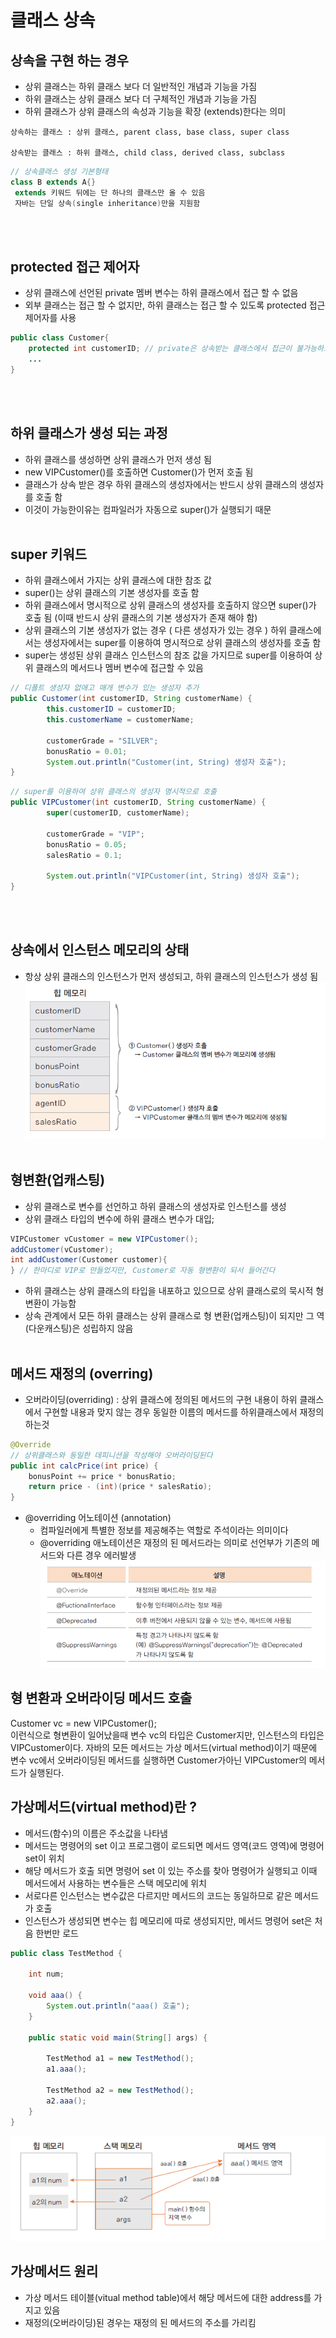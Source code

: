 # 클래스 상속

## 상속을 구현 하는 경우
- 상위 클래스는 하위 클래스 보다 더 일반적인 개념과 기능을 가짐
- 하위 클래스는 상위 클래스 보다 더 구체적인 개념과 기능을 가짐
- 하위 클래스가 상위 클래스의 속성과 기능을 확장 (extends)한다는 의미
```
상속하는 클래스 : 상위 클래스, parent class, base class, super class

상속받는 클래스 : 하위 클래스, child class, derived class, subclass
```
```JAVA
// 상속클래스 생성 기본형태
class B extends A{}
 extends 키워드 뒤에는 단 하나의 클래스만 올 수 있음
 자바는 단일 상속(single inheritance)만을 지원함
```
<br><br>

## protected 접근 제어자
- 상위 클래스에 선언된 private 멤버 변수는 하위 클래스에서 접근 할 수 없음
- 외부 클래스는 접근 할 수 없지만, 하위 클래스는 접근 할 수 있도록 protected 접근 제어자를 사용
```JAVA
public class Customer{
	protected int customerID; // private은 상속받는 클래스에서 접근이 불가능하므로 protected 사용
    ...
}
```
<br><br>

## 하위 클래스가 생성 되는 과정
- 하위 클래스를 생성하면 상위 클래스가 먼저 생성 됨
- new VIPCustomer()를 호출하면 Customer()가 먼저 호출 됨
- 클래스가 상속 받은 경우 하위 클래스의 생성자에서는 반드시 상위 클래스의 생성자를 호출 함
- 이것이 가능한이유는 컴파일러가 자동으로 super()가 실행되기 때문
<br><br>

## super 키워드
- 하위 클래스에서 가지는 상위 클래스에 대한 참조 값
- super()는 상위 클래스의 기본 생성자를 호출 함
- 하위 클래스에서 명시적으로 상위 클래스의 생성자를 호출하지 않으면 super()가 호출 됨 (이때 반드시 상위 클래스의 기본 생성자가 존재 해야 함)
- 상위 클래스의 기본 생성자가 없는 경우 ( 다른 생성자가 있는 경우 ) 하위 클래스에서는 생성자에서는 super를 이용하여 명시적으로 상위 클래스의 생성자를 호출 함
- super는 생성된 상위 클래스 인스턴스의 참조 값을 가지므로 super를 이용하여 상위 클래스의 메서드나 멤버 변수에 접근할 수 있음
```JAVA
// 디폴트 생성자 없애고 매개 변수가 있는 생성자 추가
public Customer(int customerID, String customerName) {
		this.customerID = customerID;
		this.customerName = customerName;
		
		customerGrade = "SILVER";
		bonusRatio = 0.01;
		System.out.println("Customer(int, String) 생성자 호출");
}
```
```JAVA
// super를 이용하여 상위 클래스의 생성자 명시적으로 호출
public VIPCustomer(int customerID, String customerName) {
		super(customerID, customerName);
		
		customerGrade = "VIP";
		bonusRatio = 0.05;
		salesRatio = 0.1;
		
		System.out.println("VIPCustomer(int, String) 생성자 호출");
}
```
<br><br>

## 상속에서 인스턴스 메모리의 상태
- 항상 상위 클래스의 인스턴스가 먼저 생성되고, 하위 클래스의 인스턴스가 생성 됨
![상속](img/상속.png)
<br><br>

## 형변환(업캐스팅)
- 상위 클래스로 변수를 선언하고 하위 클래스의 생성자로 인스턴스를 생성
- 상위 클래스 타입의 변수에 하위 클래스 변수가 대입;
```JAVA
VIPCustomer vCustomer = new VIPCustomer();
addCustomer(vCustomer);
int addCustomer(Customer customer){
} // 한마디로 VIP로 만들었지만, Customer로 자동 형변환이 되서 들어간다
```
- 하위 클래스는 상위 클래스의 타입을 내포하고 있으므로 상위 클래스로의 묵시적 형 변환이 가능함
- 상속 관계에서 모든 하위 클래스는 상위 클래스로 형 변환(업캐스팅)이 되지만 그 역(다운캐스팅)은 성립하지 않음
<br><br>

## 메서드 재정의 (overring)
- 오버라이딩(overriding) : 상위 클래스에 정의된 메서드의 구현 내용이 하위 클래스에서 구현할 내용과 맞지 않는 경우 동일한 이름의 메서드를 하위클래스에서 재정의 하는것
```JAVA
@Override
// 상위클래스와 동일한 데피니션을 작성해야 오버라이딩된다
public int calcPrice(int price) { 
	bonusPoint += price * bonusRatio;
	return price - (int)(price * salesRatio);
}
```
- @overriding 어노테이션 (annotation)
  - 컴파일러에게 특별한 정보를 제공해주는 역할로 주석이라는 의미이다
  - @overriding 애노테이션은 재정의 된 메서드라는 의미로 선언부가 기존의 메서드와 다른 경우 에러발생
  ![어노](img/어노.png)

## 형 변환과 오버라이딩 메서드 호출
Customer vc = new VIPCustomer();  
이런식으로 형변환이 일어났을때 변수 vc의 타입은 Customer지만, 
인스턴스의 타입은 VIPCustomer이다. 자바의 모든 메서드는 가상 메서드(virtual method)이기 때문에 변수 vc에서 오버라이딩된 메서드를 실행하면 Customer가아닌 VIPCustomer의 메서드가 실행된다.

## 가상메서드(virtual method)란 ?
- 메서드(함수)의 이름은 주소값을 나타냄
- 메서드는 명령어의 set 이고 프로그램이 로드되면 메서드 영역(코드 영역)에 명령어 set이 위치
- 해당 메서드가 호출 되면 명령어 set 이 있는 주소를 찾아 명령어가 실행되고 이때 메서드에서 사용하는 변수들은 스택 메모리에 위치
- 서로다른 인스턴스는 변수값은 다르지만 메서드의 코드는 동일하므로 같은 메서드가 호출
- 인스턴스가 생성되면 변수는 힙 메모리에 따로 생성되지만, 메서드 명령어 set은 처음 한번만 로드
```JAVA
public class TestMethod {

	int num;
	
	void aaa() {
		System.out.println("aaa() 호출");
	}
	
	public static void main(String[] args) {
		
		TestMethod a1 = new TestMethod();
		a1.aaa();
		
		TestMethod a2 = new TestMethod();
		a2.aaa();
	}
}
```
![가상1](img/가상1.png)

## 가상메서드 원리
- 가상 메서드 테이블(vitual method table)에서 해당 메서드에 대한 address를 가지고 있음
- 재정의(오버라이딩)된 경우는 재정의 된 메서드의 주소를 가리킴
